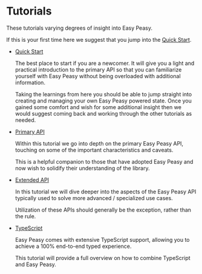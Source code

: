 # Tutorials

These tutorials varying degrees of insight into Easy Peasy.

If this is your first time here we suggest that you jump into the
[Quick Start](/docs/tutorials/quick-start.html).

- [Quick Start](/docs/tutorials/quick-start.html)

  The best place to start if you are a newcomer. It will give you a light and
  practical introduction to the primary API so that you can familiarize yourself
  with Easy Peasy without being overloaded with additional information.

  Taking the learnings from here you should be able to jump straight into
  creating and managing your own Easy Peasy powered state. Once you gained some
  comfort and wish for some additional insight then we would suggest coming back
  and working through the other tutorials as needed.

- [Primary API](/docs/tutorials/primary-api.html)

  Within this tutorial we go into depth on the primary Easy Peasy API, touching
  on some of the important characteristics and caveats.

  This is a helpful companion to those that have adopted Easy Peasy and now wish
  to solidify their understanding of the library.

- [Extended API](/docs/tutorials/extended-api.html)

  In this tutorial we will dive deeper into the aspects of the Easy Peasy API
  typically used to solve more advanced / specialized use cases.

  Utilization of these APIs should generally be the exception, rather than the
  rule.

- [TypeScript](/docs/tutorials/typescript.html)

  Easy Peasy comes with extensive TypeScript support, allowing you to achieve a
  100% end-to-end typed experience.

  This tutorial will provide a full overview on how to combine TypeScript and
  Easy Peasy.
